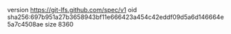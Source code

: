 version https://git-lfs.github.com/spec/v1
oid sha256:697b951a27b3658943bf11e666423a454c42eddf09d5a6d146664e5a7c4508ae
size 8360
